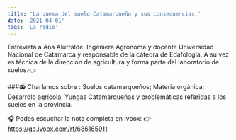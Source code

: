 ```yaml
---
title: 'La quema del suelo Catamarqueño y sus consecuencias.'
date: '2021-04-01'
tags: 'La radio'
---
```

Entrevista a Ana Alurralde, Ingeniera Agronóma y docente Universidad Nacional de Catamarca y responsable de la cátedra de Edafología. A su vez es técnica de la dirección de agricultura y forma parte del laboratorio de suelos.👈

###📻 Charlamos sobre : 
Suelos catamarqueños; Materia orgánica; Desarrolo agrícola; Yungas Catamarqueñas y problemáticas referidas a los suelos en la provincia.

🎧 Podes escuchar la nota completa en Ivoox: 👉 https://go.ivoox.com/rf/686165911